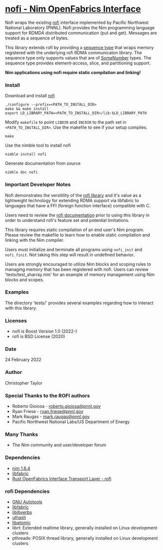 <!-- Copyright (c) 2022 Christopher Taylor                                          -->
<!--                                                                                -->
<!--   Distributed under the Boost Software License, Version 1.0. (See accompanying -->
<!--   file LICENSE_1_0.txt or copy at http://www.boost.org/LICENSE_1_0.txt)        -->
# [nofi - Nim OpenFabrics Interface](https://github.com/ct-clmsn/nofi)

Nofi wraps the existing [rofi](https://github.com/pnnl/rofi) interface implemented by Pacific Northwest National
Laboratory (PNNL). Nofi provides the Nim programming language support
for RDMDA distributed communication (put and get). Messages are treated
as a sequence of bytes.

This library extends rofi by providing a [sequence type](https://nim-lang.org/docs/system.html#seq) that wraps memory
registered with the underlying rofi RDMA communicaton library. The sequence type
only supports values that are of [SomeNumber](https://nim-lang.org/docs/system.html#SomeNumber) types. The sequence
type provides element-access, slice, and partitioning support.

**Nim applications using nofi require static compilation and linking!**

### Install

Download and install [rofi](https://github.com/pnnl/rofi)
```
./configure --prefix=<PATH_TO_INSTALL_DIR>
make && make install
export LD_LIBRARY_PATH=<PATH_TO_INSTALL_DIR>/lib:$LD_LIBRARY_PATH
```

Modify `makefile` to point `LIBDIR` and `INCDIR` to the
path set in `<PATH_TO_INSTALL_DIR>`. Use the makefile to
see if your setup compiles.
```
make
```

Use the nimble tool to install nofi
```
nimble install nofi
```

Generate documentation from source
```
nimble doc nofi
```

### Important Developer Notes

Nofi demonstrates the versitility of the [rofi library](https://github.com/pnnl/rofi) and
it's value as a lightweight technology for extending RDMA
support via libfabric to languages that have a FFI (foreign
function interface) compatible with C.

Users need to review the [rofi documentation](https://github.com/pnnl/rofi/blob/master/README.md) prior
to using this library in order to understand rofi's feature
set and potential limitations.

This library requires static compilation of an end user's
Nim program. Please review the makefile to learn how to
enable static compilation and linking with the Nim compiler.

Users must initialize and terminate all programs using
`nofi_init` and `nofi_finit`. Not taking this step will
result in undefined behavior.

Users are strongly encouraged to utilize Nim blocks and
scoping rules to managing memory that has been registered
with nofi. Users can review 'tests/test_sharray.nim' for
an example of memory management using Nim blocks and scopes.

### Examples

The directory 'tests/' provides several examples regarding
how to interact with this library.

### Licenses

* nofi is Boost Version 1.0 (2022-)
* rofi is BSD License (2020)

### Date

24 February 2022

### Author

Christopher Taylor

### Special Thanks to the ROFI authors

* Roberto Gioiosa - roberto.gioiosa@pnnl.gov
* Ryan Friese - ryan.friese@pnnl.gov
* Mark Raugas - mark.raugas@pnnl.gov
* Pacific Northwest National Labs/US Department of Energy

### Many Thanks

* The Nim community and user/developer forum

### Dependencies

* [nim 1.6.4](https://nim-lang.org)
* [libfabric](https://github.com/ofiwg/libfabric)
* [Rust OpenFabrics Interface Transport Layer - rofi](https://github.com/pnnl/rofi)

### rofi Dependencies

* [GNU Autotools](https://www.gnu.org/software/automake/manual/html_node/Autotools-Introduction.html)
* [libfabric](https://github.com/ofiwg/libfabric)
* [libibverbs](https://github.com/linux-rdma/rdma-core/tree/master/libibverbs)
* [uthash](https://github.com/troydhanson/uthash)
* [libatomic](https://github.com/gcc-mirror/gcc/tree/master/libatomic)
* librt: Extended realtime library, generally installed on Linux development clusters
* pthreads: POSIX thread library, generally installed on Linux development clusters
